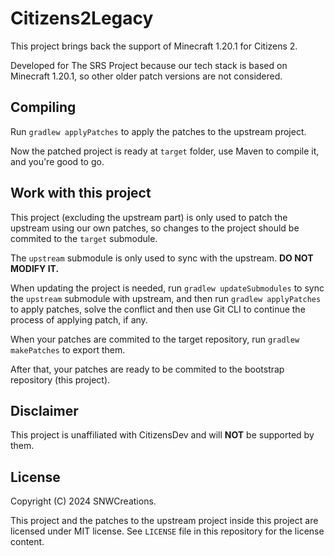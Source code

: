 # Citizens2Legacy

This project brings back the support of
 Minecraft 1.20.1 for Citizens 2.

Developed for The SRS Project because our tech stack
 is based on Minecraft 1.20.1, so other older patch
 versions are not considered.

## Compiling

Run `gradlew applyPatches` to apply the patches
 to the upstream project.

Now the patched project is ready at `target` folder,
 use Maven to compile it, and you're good to go.

## Work with this project

This project (excluding the upstream part) is only
 used to patch the upstream using our own patches,
 so changes to the project should be commited to
 the `target` submodule.

The `upstream` submodule is only used to sync with
 the upstream. **DO NOT MODIFY IT.**

When updating the project is needed,
run `gradlew updateSubmodules` to sync the `upstream`
 submodule with upstream, and then run
 `gradlew applyPatches` to apply patches,
 solve the conflict and then use Git CLI to
 continue the process of applying patch, if any.

When your patches are commited to the target repository,
run `gradlew makePatches` to export them.

After that, your patches are ready to be commited to
 the bootstrap repository (this project).

## Disclaimer

This project is unaffiliated with
CitizensDev and will **NOT** be supported by them.

## License

Copyright (C) 2024 SNWCreations.

This project and the patches to the upstream project
 inside this project are licensed under MIT license.
See `LICENSE` file in this repository for the license
 content.